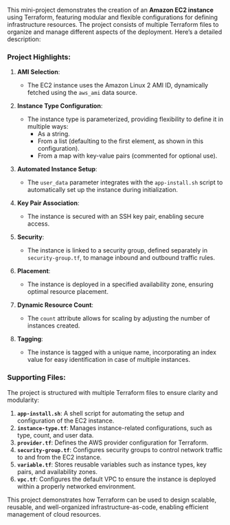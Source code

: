 This mini-project demonstrates the creation of an **Amazon EC2 instance** using Terraform, featuring modular and flexible configurations for defining infrastructure resources. The project consists of multiple Terraform files to organize and manage different aspects of the deployment. Here’s a detailed description:

### **Project Highlights**:
1. **AMI Selection**:
   - The EC2 instance uses the Amazon Linux 2 AMI ID, dynamically fetched using the `aws_ami` data source.

2. **Instance Type Configuration**:
   - The instance type is parameterized, providing flexibility to define it in multiple ways:
     - As a string.
     - From a list (defaulting to the first element, as shown in this configuration).
     - From a map with key-value pairs (commented for optional use).

3. **Automated Instance Setup**:
   - The `user_data` parameter integrates with the `app-install.sh` script to automatically set up the instance during initialization.

4. **Key Pair Association**:
   - The instance is secured with an SSH key pair, enabling secure access.

5. **Security**:
   - The instance is linked to a security group, defined separately in `security-group.tf`, to manage inbound and outbound traffic rules.

6. **Placement**:
   - The instance is deployed in a specified availability zone, ensuring optimal resource placement.

7. **Dynamic Resource Count**:
   - The `count` attribute allows for scaling by adjusting the number of instances created.

8. **Tagging**:
   - The instance is tagged with a unique name, incorporating an index value for easy identification in case of multiple instances.

### **Supporting Files**:
The project is structured with multiple Terraform files to ensure clarity and modularity:
1. **`app-install.sh`**: A shell script for automating the setup and configuration of the EC2 instance.
2. **`instance-type.tf`**: Manages instance-related configurations, such as type, count, and user data.
3. **`provider.tf`**: Defines the AWS provider configuration for Terraform.
4. **`security-group.tf`**: Configures security groups to control network traffic to and from the EC2 instance.
5. **`variable.tf`**: Stores reusable variables such as instance types, key pairs, and availability zones.
6. **`vpc.tf`**: Configures the default VPC to ensure the instance is deployed within a properly networked environment.

This project demonstrates how Terraform can be used to design scalable, reusable, and well-organized infrastructure-as-code, enabling efficient management of cloud resources.
